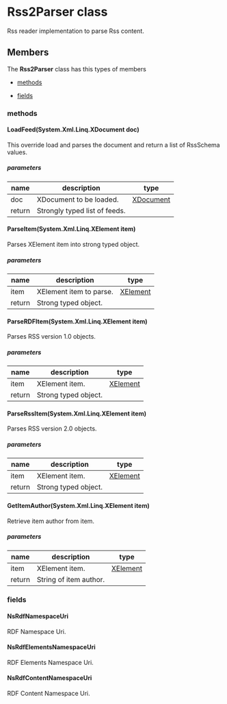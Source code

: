 
# Rss2Parser class

Rss reader implementation to parse Rss content.

## Members

The **Rss2Parser** class has this types of members

* [methods](#methods)

* [fields](#fields)

### methods

#### LoadFeed(System.Xml.Linq.XDocument doc)

This override load and parses the document and return a list of RssSchema values.

##### parameters



| name | description | type || --- | --- | --- || doc | XDocument to be loaded. | [XDocument](https://msdn.microsoft.com/library/windows/apps/System.Xml.Linq.XDocument) || return |Strongly typed list of feeds. |
#### ParseItem(System.Xml.Linq.XElement item)

Parses XElement item into strong typed object.

##### parameters



| name | description | type || --- | --- | --- || item | XElement item to parse. | [XElement](https://msdn.microsoft.com/library/windows/apps/System.Xml.Linq.XElement) || return |Strong typed object. |
#### ParseRDFItem(System.Xml.Linq.XElement item)

Parses RSS version 1.0 objects.

##### parameters



| name | description | type || --- | --- | --- || item | XElement item. | [XElement](https://msdn.microsoft.com/library/windows/apps/System.Xml.Linq.XElement) || return |Strong typed object. |
#### ParseRssItem(System.Xml.Linq.XElement item)

Parses RSS version 2.0 objects.

##### parameters



| name | description | type || --- | --- | --- || item | XElement item. | [XElement](https://msdn.microsoft.com/library/windows/apps/System.Xml.Linq.XElement) || return |Strong typed object. |
#### GetItemAuthor(System.Xml.Linq.XElement item)

Retrieve item author from item.

##### parameters



| name | description | type || --- | --- | --- || item | XElement item. | [XElement](https://msdn.microsoft.com/library/windows/apps/System.Xml.Linq.XElement) || return |String of item author. |
### fields

#### NsRdfNamespaceUri

RDF Namespace Uri.

#### NsRdfElementsNamespaceUri

RDF Elements Namespace Uri.

#### NsRdfContentNamespaceUri

RDF Content Namespace Uri.
